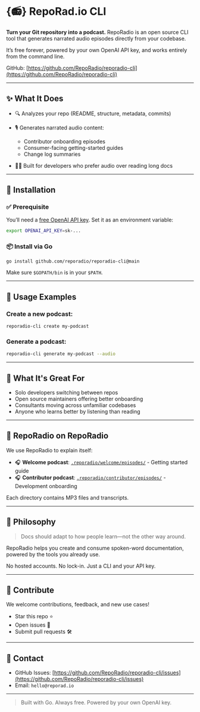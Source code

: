 # {📻} RepoRad.io CLI

**Turn your Git repository into a podcast.**
RepoRadio is an open source CLI tool that generates narrated audio episodes directly from your codebase.

It’s free forever, powered by your own OpenAI API key, and works entirely from the command line.

GitHub: [https://github.com/RepoRadio/reporadio-cli](https://github.com/RepoRadio/reporadio-cli)

---

## ✨ What It Does

* 🔍 Analyzes your repo (README, structure, metadata, commits)
* 🎙️ Generates narrated audio content:

  * Contributor onboarding episodes
  * Consumer-facing getting-started guides
  * Change log summaries
* 🧑‍💻 Built for developers who prefer audio over reading long docs

---

## 💾 Installation

### ✅ Prerequisite

You’ll need a [free OpenAI API key](https://platform.openai.com/account/api-keys).
Set it as an environment variable:

```bash
export OPENAI_API_KEY=sk-...
```

### 📦 Install via Go

```bash
go install github.com/reporadio/reporadio-cli@main
```

Make sure `$GOPATH/bin` is in your `$PATH`.

---

## 🚀 Usage Examples

### Create a new podcast:

```bash
reporadio-cli create my-podcast
```

### Generate a podcast:

```bash
reporadio-cli generate my-podcast --audio
```
---

## 🧪 What It's Great For

* Solo developers switching between repos
* Open source maintainers offering better onboarding
* Consultants moving across unfamiliar codebases
* Anyone who learns better by listening than reading

---

## 🐶 RepoRadio on RepoRadio

We use RepoRadio to explain itself:

* 🎧 **Welcome podcast**: [`.reporadio/welcome/episodes/`](./.reporadio/welcome/episodes/) - Getting started guide
* 🎧 **Contributor podcast**: [`.reporadio/contributor/episodes/`](./.reporadio/contributor/episodes/) - Development onboarding

Each directory contains MP3 files and transcripts.

---

## 🧠 Philosophy

> Docs should adapt to how people learn—not the other way around.

RepoRadio helps you create and consume spoken-word documentation, powered by the tools you already use.

No hosted accounts. No lock-in. Just a CLI and your API key.

---

## 🤝 Contribute

We welcome contributions, feedback, and new use cases!

* Star this repo ⭐
* Open issues 🐛
* Submit pull requests 🛠️

---

## 📮 Contact

* GitHub Issues: [https://github.com/RepoRadio/reporadio-cli/issues](https://github.com/RepoRadio/reporadio-cli/issues)
* Email: `hello@reporad.io`

---

> Built with Go. Always free. Powered by your own OpenAI key.
